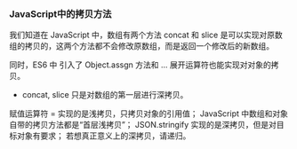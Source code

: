 ### JavaScript中的拷贝方法
我们知道在 JavaScript 中，数组有两个方法 concat 和 slice 是可以实现对原数组的拷贝的，这两个方法都不会修改原数组，而是返回一个修改后的新数组。

同时，ES6 中 引入了 Object.assgn 方法和 ... 展开运算符也能实现对对象的拷贝。

- concat, slice 只是对数组的第一层进行深拷贝。

赋值运算符 = 实现的是浅拷贝，只拷贝对象的引用值；
JavaScript 中数组和对象自带的拷贝方法都是“首层浅拷贝”；
JSON.stringify 实现的是深拷贝，但是对目标对象有要求；
若想真正意义上的深拷贝，请递归。
